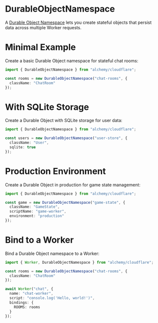 # DurableObjectNamespace

A [Durable Object Namespace](https://developers.cloudflare.com/workers/runtime-apis/durable-objects/) lets you create stateful objects that persist data across multiple Worker requests.

# Minimal Example

Create a basic Durable Object namespace for stateful chat rooms:

```ts
import { DurableObjectNamespace } from "alchemy/cloudflare";

const rooms = new DurableObjectNamespace("chat-rooms", {
  className: "ChatRoom"
});
```

# With SQLite Storage

Create a Durable Object with SQLite storage for user data:

```ts
import { DurableObjectNamespace } from "alchemy/cloudflare";

const users = new DurableObjectNamespace("user-store", {
  className: "User",
  sqlite: true
});
```

# Production Environment

Create a Durable Object in production for game state management:

```ts
import { DurableObjectNamespace } from "alchemy/cloudflare";

const game = new DurableObjectNamespace("game-state", {
  className: "GameState", 
  scriptName: "game-worker",
  environment: "production"
});
```

# Bind to a Worker

Bind a Durable Object namespace to a Worker:

```ts
import { Worker, DurableObjectNamespace } from "alchemy/cloudflare";

const rooms = new DurableObjectNamespace("chat-rooms", {
  className: "ChatRoom"
});

await Worker("chat", {
  name: "chat-worker",
  script: "console.log('Hello, world!')",
  bindings: {
    ROOMS: rooms
  }
});
```
